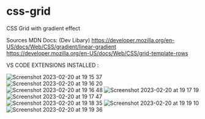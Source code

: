 # css-grid
CSS Grid with gradient effect


Sources MDN Docs: (Dev Libary)
https://developer.mozilla.org/en-US/docs/Web/CSS/gradient/linear-gradient
https://developer.mozilla.org/en-US/docs/Web/CSS/grid-template-rows


VS CODE EXTENSIONS INSTALLED :

![Screenshot 2023-02-20 at 19 15 37](https://user-images.githubusercontent.com/125808990/220195598-5df7e320-f42e-49f6-9060-b0c0a5929ae6.png)
![Screenshot 2023-02-20 at 19 16 20](https://user-images.githubusercontent.com/125808990/220195624-43ba0882-e6f8-4716-b7cf-b230390416df.png)
![Screenshot 2023-02-20 at 19 16 48](https://user-images.githubusercontent.com/125808990/220195639-a9da85f7-130f-431c-bc69-422dfeb6b4e5.png)
![Screenshot 2023-02-20 at 19 17 19](https://user-images.githubusercontent.com/125808990/220195652-73a170bf-3069-4f49-b2b2-a078d9d6e55b.png)
![Screenshot 2023-02-20 at 19 17 47](https://user-images.githubusercontent.com/125808990/220195663-5dd000b0-a899-47a4-bffe-52322cd894f5.png)
![Screenshot 2023-02-20 at 19 18 35](https://user-images.githubusercontent.com/125808990/220195672-b7b53bde-2478-4823-abaa-ff2519b73bf8.png)
![Screenshot 2023-02-20 at 19 19 10](https://user-images.githubusercontent.com/125808990/220195691-d52ae9de-7fbb-430c-900a-568022ed8b31.png)
![Screenshot 2023-02-20 at 19 19 36](https://user-images.githubusercontent.com/125808990/220195701-8fcd9fb3-0925-432d-bcf3-b9d35dcf04c9.png)
